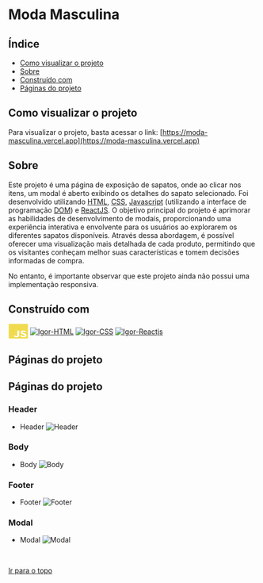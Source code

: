 # Moda Masculina

## Índice

- [Como visualizar o projeto](#como-visualizar-o-projeto)<!-- omit from toc -->
- [Sobre](#sobre)
- [Construído com](#construído-com)
- [Páginas do projeto](#páginas-do-projeto)

## Como visualizar o projeto

Para visualizar o projeto, basta acessar o link: [https://moda-masculina.vercel.app](https://moda-masculina.vercel.app)

## Sobre

Este projeto é uma página de exposição de sapatos, onde ao clicar nos itens, um modal é aberto exibindo os detalhes do sapato selecionado. Foi desenvolvido utilizando [HTML](https://developer.mozilla.org/pt-BR/docs/Web/HTML), [CSS](https://developer.mozilla.org/pt-BR/docs/Web/CSS), [Javascript](https://developer.mozilla.org/pt-BR/docs/Web/JavaScript) (utilizando a interface de programação [DOM](https://developer.mozilla.org/pt-BR/docs/Web/API/Document_Object_Model)) e [ReactJS](https://react.dev/). O objetivo principal do projeto é aprimorar as habilidades de desenvolvimento de modais, proporcionando uma experiência interativa e envolvente para os usuários ao explorarem os diferentes sapatos disponíveis. Através dessa abordagem, é possível oferecer uma visualização mais detalhada de cada produto, permitindo que os visitantes conheçam melhor suas características e tomem decisões informadas de compra.

No entanto, é importante observar que este projeto ainda não possui uma implementação responsiva.

## Construído com

<a href="https://developer.mozilla.org/pt-BR/docs/Web/JavaScript" target="_blank"><img align="center" title="JavaScript" alt="Igor-Js" height="30" width="40" src="https://raw.githubusercontent.com/devicons/devicon/master/icons/javascript/javascript-plain.svg"></a>
<a href="https://developer.mozilla.org/pt-BR/docs/Web/HTML" target="_blank"><img align="center" title="HTML" alt="Igor-HTML" height="30" width="40" src="https://cdn.jsdelivr.net/gh/devicons/devicon/icons/html5/html5-plain-wordmark.svg"></a>
<a href="https://developer.mozilla.org/pt-BR/docs/Web/CSS" target="_blank"><img align="center" title="CSS" alt="Igor-CSS" height="30" width="40" src="https://cdn.jsdelivr.net/gh/devicons/devicon/icons/css3/css3-plain-wordmark.svg"></a>
<a href="https://pt-br.reactjs.org/" target="_blank"><img align="center" title="Reactjs" alt="Igor-Reactjs" height="30" width="40" src="https://cdn.jsdelivr.net/gh/devicons/devicon/icons/react/react-original-wordmark.svg"></a>
<br/>

## Páginas do projeto

## Páginas do projeto

### Header

- Header ![](https://i.ibb.co/JrsnyrJ/calcado-header.jpg "Header")

### Body

- Body ![](https://i.ibb.co/RvyTvrk/calcado-footer.jpg "Body")

### Footer

- Footer ![](https://i.ibb.co/wgn2gkM/calcado-body.jpg "Footer")

### Modal

- Modal ![](https://i.ibb.co/GRGrvS3/calcado-modal.jpg "Modal")

<br>

[Ir para o topo](#moda-masculina)

[def]: #home